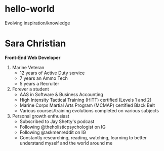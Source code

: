 # hello-world
Evolving inspiration/knowledge
# Sara Christian
**Front-End Web Developer**
1. Marine Veteran
   - 12 years of Active Duty service
   - 7 years an Ammo Tech
   - 5 years a Recruiter
2. Forever a student
   - AAS in Software & Business Accounting
   - High Intensity Tactical Training (HITT) certified (Levels 1 and 2)
   - Marine Corps Martial Arts Program (MCMAP) certified Black Belt
   - Various courses/training evolutions completed on various subjects
3. Personal growth enthusiast
   - Subscribed to Jay Shetty's podcast
   - Following @theholisticpsychologist on IG
   - Following @askmenreddit on IG
   - Constantly researching, reading, watching, learning to better understand myself and the world around me
